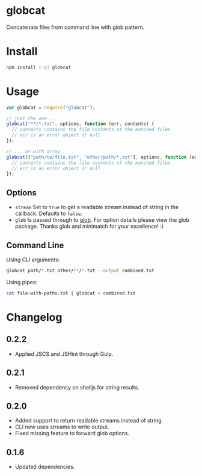 # globcat

Concatenate files from command line with glob pattern.

# Install

```sh
npm install [-g] globcat
```

# Usage

```javascript
var globcat = require("globcat");

// just the one...
globcat("**/*.txt", options, function (err, contents) {
  // contents contains the file contents of the matched files
  // err is an error object or null
});

// ... or with array
globcat(["path/to/file.txt", "other/path/*.txt"], options, function (err, contents) {
  // contents contains the file contents of the matched files
  // err is an error object or null
});
```

## Options

- `stream` Set to `true` to get a readable stream instead of string in the
  callback. Defaults to `false`.
- `glob` Is passed through to [glob][glob]. For option details please
  view the glob package. Thanks glob and minimatch for your excellence! :)

[glob]: https://www.npmjs.com/package/glob

## Command Line

Using CLI arguments:

```sh
globcat path/*.txt other/**/*.txt --output combined.txt
```

Using pipes:

```sh
cat file-with-paths.txt | globcat > combined.txt
```

# Changelog

## 0.2.2

- Applied JSCS and JSHint through Gulp.

## 0.2.1

- Removed dependency on shelljs for string results.

## 0.2.0

- Added support to return readable streams instead of string.
- CLI now uses streams to write output.
- Fixed missing feature to forward glob options.

## 0.1.6

- Updated dependencies.
